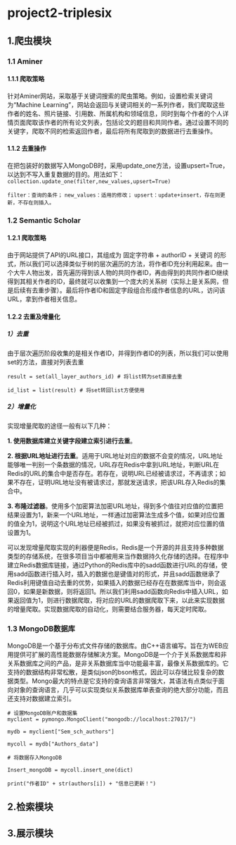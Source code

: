 # project2-triplesix

## 1.爬虫模块

### 1.1 Aminer
#### 1.1.1 爬取策略
针对Aminer网站，采取基于关键词搜索的爬虫策略。例如，设置检索关键词为“Machine Learning”，网站会返回与关键词相关的一系列作者，我们爬取这些作者的姓名、照片链接、引用数、所属机构和领域信息，同时到每个作者的个人详情页面爬取该作者的所有论文列表，包括论文的题目和共同作者。通过设置不同的关键字，爬取不同的检索返回作者，最后将所有爬取到的数据进行去重操作。
#### 1.1.2 去重操作
在把包装好的数据写入MongoDB时，采用update_one方法，设置upsert=True，以达到不写入重复数据的目的。用法如下：
`collection.update_one(filter,new_values,upsert=True)`

`filter：查询的条件；`
`new_values：适用的修改；`
`upsert：update+insert，存在则更新，不存在则插入。`

### 1.2 Semantic Scholar
#### 1.2.1 爬取策略
由于网站提供了API的URL接口，其组成为 固定字符串 + authorID + 关键词 的形式，所以我们可以选择类似于树的层次遍历的方法，将作者ID充分利用起来。由一个大牛人物出发，首先遍历得到该人物的共同作者ID，再由得到的共同作者ID继续得到其相关作者的ID，最终就可以收集到一个庞大的关系树（实际上是关系网，但是后续有去重步骤）。最后将作者ID和固定字段组合形成作者信息的URL，访问该URL，拿到作者相关信息。
#### 1.2.2 去重及增量化
##### 1）去重
由于层次遍历阶段收集的是相关作者ID，并得到作者ID的列表，所以我们可以使用set的方法，直接对列表去重

`result = set(all_layer_authors_id) # 将list转为set直接去重`

`id_list = list(result) # 将set转回list方便使用`
##### 2）增量化
实现增量爬取的途径一般有以下几种：

**1. 使用数据库建立关键字段建立索引进行去重**。

**2. 根据URL地址进行去重**。适用于URL地址对应的数据不会变的情况，URL地址能够唯一判别一个条数据的情况，URL存在Redis中拿到URL地址，判断URL在Redis的URL的集合中是否存在。若存在，说明URL已经被请求过，不再请求；如果不存在，证明URL地址没有被请求过，那就发送请求，把该URL存入Redis的集合中。

**3. 布隆过滤器**。使用多个加密算法加密URL地址，得到多个值往对应值的位置把结果设置为1，新来一个URL地址，一样通过加密算法生成多个值，如果对应位置的值全为1，说明这个URL地址已经被抓过，如果没有被抓过，就把对应位置的值设置为1。

   可以发现增量爬取实现的利器便是Redis，Redis是一个开源的并且支持多种数据类型的存储系统，在很多项目当中都被用来当作数据持久化存储的选择。在程序中建立Redis数据库链接，通过Python的Redis库中的sadd函数进行URL的存储，使用sadd函数进行插入时，插入的数据也是键值对的形式，并且sadd函数继承了Redis利用键值自动去重的优势，如果插入的数据已经存在在数据库当中，则会返回0，如果是新数据，则将返回1。所以我们利用sadd函数向Redis中插入URL，如果返回值为1，则进行数据爬取，将对应的URL的数据爬取下来，以此来实现数据的增量爬取。实现数据爬取的自动化，则需要结合服务器，每天定时爬取。

### 1.3 MongoDB数据库

MongoDB是一个基于分布式文件存储的数据库。由C++语言编写。旨在为WEB应用提供可扩展的高性能数据存储解决方案。MongoDB是一个介于关系数据库和非关系数据库之间的产品，是非关系数据库当中功能最丰富，最像关系数据库的。它支持的数据结构非常松散，是类似json的bson格式，因此可以存储比较复杂的数据类型。Mongo最大的特点是它支持的查询语言非常强大，其语法有点类似于面向对象的查询语言，几乎可以实现类似关系数据库单表查询的绝大部分功能，而且还支持对数据建立索引。
```
# 设置MongoDB账户和数据集
myclient = pymongo.MongoClient("mongodb://localhost:27017/")

mydb = myclient["Sem_sch_authors"]

mycoll = mydb["Authors_data"]
```
```
# 将数据存入MongoDB

Insert_mongoDB = mycoll.insert_one(dict)

print("作者ID" + str(authors[i]) + "信息已更新！")
```

## 2.检索模块


## 3.展示模块
